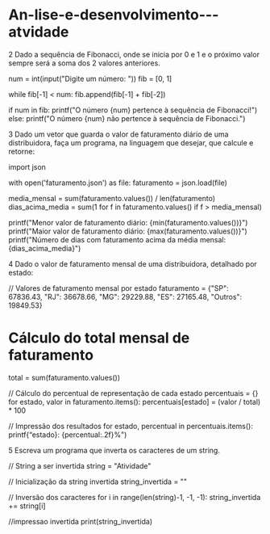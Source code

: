 # An-lise-e-desenvolvimento---atvidade




2 Dado a sequência de Fibonacci, onde se inicia por 0 e 1 e o próximo valor sempre será a soma dos 2 valores anteriores.


num = int(input("Digite um número: "))
fib = [0, 1]

while fib[-1] < num:
    fib.append(fib[-1] + fib[-2])

if num in fib:
    printf("O número {num} pertence à sequência de Fibonacci!")
else:
    printf("O número {num} não pertence à sequência de Fibonacci.")

3 Dado um vetor que guarda o valor de faturamento diário de uma distribuidora, faça um programa, na linguagem que desejar, que calcule e retorne:

import json

with open('faturamento.json') as file:
    faturamento = json.load(file)

media_mensal = sum(faturamento.values()) / len(faturamento)
dias_acima_media = sum(1 for f in faturamento.values() if f > media_mensal)

printf("Menor valor de faturamento diário: {min(faturamento.values())}")
printf("Maior valor de faturamento diário: {max(faturamento.values())}")
printf("Número de dias com faturamento acima da média mensal: {dias_acima_media}")







4 Dado o valor de faturamento mensal de uma distribuidora, detalhado por estado:


// Valores de faturamento mensal por estado
faturamento = {"SP": 67836.43, "RJ": 36678.66, "MG": 29229.88, "ES": 27165.48, "Outros": 19849.53}

# Cálculo do total mensal de faturamento
total = sum(faturamento.values())

// Cálculo do percentual de representação de cada estado
percentuais = {}
for estado, valor in faturamento.items():
    percentuais[estado] = (valor / total) * 100

// Impressão dos resultados
for estado, percentual in percentuais.items():
    printf{“estado}: {percentual:.2f}%")






5 Escreva um programa que inverta os caracteres de um string.

// String a ser invertida
string = "Atividade"

// Inicialização da string invertida
string_invertida = ""

// Inversão dos caracteres
for i in range(len(string)-1, -1, -1):
    string_invertida += string[i]

//impressao invertida
print(string_invertida)
